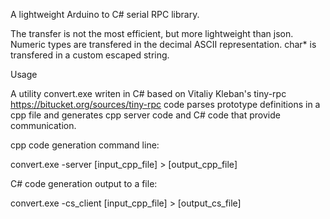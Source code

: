 A lightweight Arduino to C# serial RPC library.

The transfer is not the most efficient, but more lightweight than json.
Numeric types are transfered in the decimal ASCII representation.
char* is transfered in a custom escaped string.

Usage

A utility convert.exe writen in C# based on Vitaliy Kleban's tiny-rpc https://bitucket.org/sources/tiny-rpc code parses prototype definitions in a cpp file and generates cpp server code and  C# code that provide communication. 


cpp code generation command line:

convert.exe -server [input_cpp_file] > [output_cpp_file]

C# code generation output to a file:

convert.exe -cs_client [input_cpp_file] > [output_cs_file]